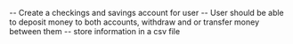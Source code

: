 -- Create a checkings and savings account for user
-- User should be able to deposit money to both accounts, withdraw and or transfer money between them
-- store information in a csv file
